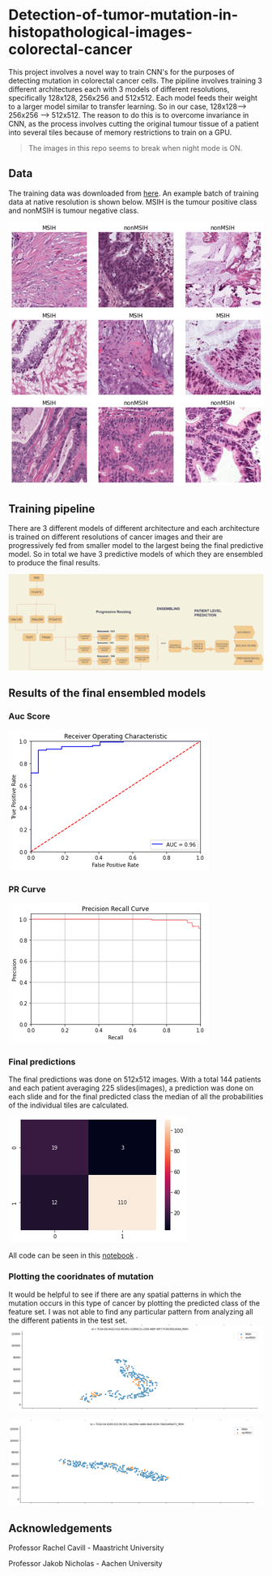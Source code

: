 # Detection-of-tumor-mutation-in-histopathological-images-colorectal-cancer

This project involves a novel way to train CNN's for the purposes of detecting mutation in colorectal cancer cells. The pipiline involves training 3 different architectures each with 3 models of different resolutions, specifically 128x128, 256x256 and 512x512. Each model feeds their weight to a larger model similar to transfer learning. So in our case, 128x128--> 256x256 --> 512x512. The reason to do this is to overcome invariance in CNN, as the process involves cutting the original tumour tissue of a patient into several tiles because of memory restrictions to train on a GPU. 

> The images in this repo seems to break when night mode is ON.
 

## Data

The training data was downloaded from [here](https://zenodo.org/record/3832231). An example batch of training data at native resolution is shown below. MSIH is the tumour positive class and nonMSIH is tumour negative class. 

![Screenshot](Assets/data.png)


## Training pipeline
There are 3 different models of different architecture and each architecture is trained on different resolutions of cancer images and their are progressively fed from smaller model to the largest being the final predictive model. So in total we have 3 predictive models of which they are ensembled to produce the final results. 

![Screenshot](Assets/Pipeline_final.png)

## Results of the final ensembled models
### Auc Score
![Screenshot](Assets/auc_patient.png)

### PR Curve
![Screenshot](Assets/pr_patient.png)

### Final predictions
The final predictions was done on 512x512 images. With a total 144 patients and each patient averaging 225 slides(images), a prediction was done on each slide and for the final predicted class the median of all the probabilities of the individual tiles are calculated.

![Screenshot](Assets/patient_final.png)

All code can be seen in this [notebook](https://github.com/balaganeshmohan/Colorectal-cancer-classification-with-histopathological-images/blob/main/CancerClassification.ipynb) . 

### Plotting the cooridnates of mutation
It would be helpful to see if there are any spatial patterns in which the mutation occurs in this type of cancer by plotting the predicted class of the feature set.
I was not able to find any particular pattern from analyzing all the different patients in the test set. 
![Screenshot](Assets/msih_1.PNG)

![Screenshot](Assets/msih_2.PNG) 

## Acknowledgements 
Professor Rachel Cavill - Maastricht University

Professor Jakob Nicholas - Aachen University
